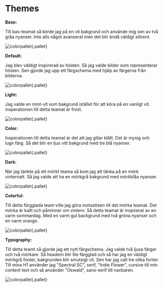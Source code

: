 Themes
===============================

**Base:**

Till bas-teamat så körde jag på en vit bakgrund och använde mig sen av två gråa nyanser. Inte alls något avanserat men det blir ändå väldigt stilrent.

![colorpallet](img/base.png){.pallet}

**Default:**

Jag blev väldigt inspirerad av hösten. Så jag valde bilder som representerar hösten. Sen gjorde jag upp ett färgschema med hjälp av färgerna från bilderna.

![colorpallet](img/deafault.png){.pallet}

**Light:**

Jag valde en mint-vit som bakgrund istället för att köra på en vanligt vit. insperationen till detta teamat är frost.

![colorpallet](img/light.png){.pallet}

**Color:**

Insperationen till detta teamat är det att jag gillar blått. Det är mysig och lugn färg. Så det blir en ljus vitt bakgrund med tre blå nyanser.

![colorpallet](img/color.png){.pallet}

**Dark:**

När jag tänkte på ett mörkt teama så kom jag att tänka på en mörk vinternatt. Så jag valde att ha en mörkgrå bakgrund med mörkblåa nyanser.

![colorpallet](img/dark.png){.pallet}

**Colorful:**

Till detta färgglada team ville jag göra motsattsen till det mörka teamat. Det mörka är kallt och påminner om vintern. Så detta teamat är inspirerat av en varm sommardag. Med en varm gul backgrund med två gröna nyanser och en varm orange.

![colorpallet](img/colorful.png){.pallet}

**Typography:**

Till detta teamt så gjorde jag ett nytt färgschema. Jag valde två ljusa färger och två mörkare. Så headern blir lite färgglad och så har jag en väldigt mörkgrå footer, bakgrunden blir smutsigt vit. Sen har jag valt tre olika fonter. Till mina H1 använder jag "Spectral SC", serif, "Indie Flower", cursive till min content text och så använder "Oswald", sans-serif till navbaren.

![colorpallet](img/typography.png){.pallet}
